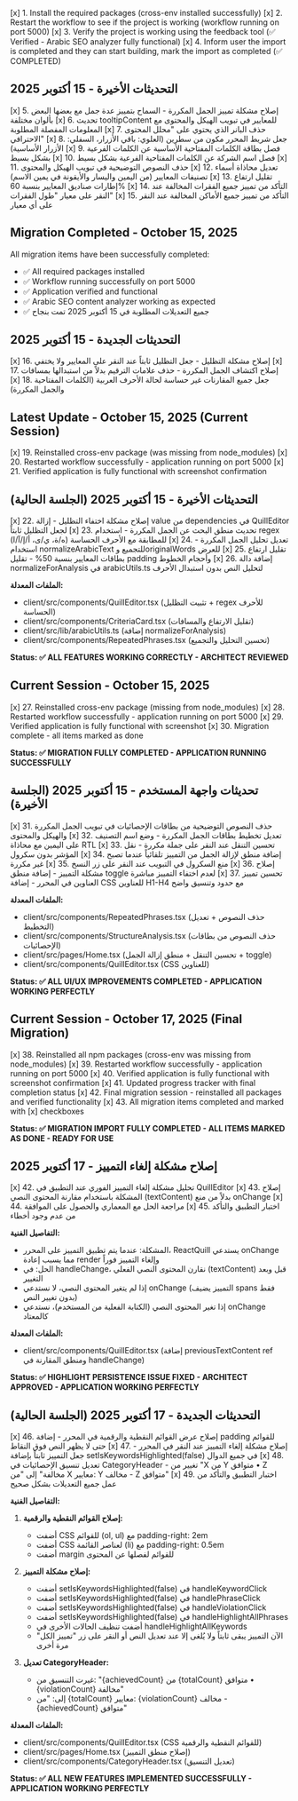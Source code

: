 [x] 1. Install the required packages (cross-env installed successfully)
[x] 2. Restart the workflow to see if the project is working (workflow running on port 5000)
[x] 3. Verify the project is working using the feedback tool (✅ Verified - Arabic SEO analyzer fully functional)
[x] 4. Inform user the import is completed and they can start building, mark the import as completed (✅ COMPLETED)

## التحديثات الأخيرة - 15 أكتوبر 2025

[x] 5. إصلاح مشكلة تمييز الجمل المكررة - السماح بتمييز عدة جمل مع بعضها البعض بألوان مختلفة
[x] 6. تحديث tooltipContent للمعايير في تبويب الهيكل والمحتوى مع المعلومات المفصلة المطلوبة
[x] 7. حذف البانر الذي يحتوي على "محلل المحتوى الاحترافي"
[x] 8. جعل شريط المحرر مكون من سطرين (العلوي: باقي الأزرار، السفلي: الأزرار الأساسية)
[x] 9. فصل بطاقة الكلمات المفتاحية الأساسية عن الكلمات الفرعية بشكل بسيط
[x] 10. فصل اسم الشركة عن الكلمات المفتاحية الفرعية بشكل بسيط
[x] 11. حذف النصوص التوضيحية في تبويب الهيكل والمحتوى
[x] 12. تعديل محاذاة أسماء تصنيفات المعايير (من اليمين واليسار والأيقونة في يمين الاسم)
[x] 13. تقليل ارتفاع إطارات صناديق المعايير بنسبة 60%
[x] 14. التأكد من تمييز جميع الفقرات المخالفة عند النقر على معيار "طول الفقرات"
[x] 15. التأكد من تمييز جميع الأماكن المخالفة عند النقر على أي معيار

## Migration Completed - October 15, 2025

All migration items have been successfully completed:
- ✅ All required packages installed
- ✅ Workflow running successfully on port 5000
- ✅ Application verified and functional
- ✅ Arabic SEO content analyzer working as expected
- ✅ جميع التعديلات المطلوبة في 15 أكتوبر 2025 تمت بنجاح

## التحديثات الجديدة - 15 أكتوبر 2025

[x] 16. إصلاح مشكلة التظليل - جعل التظليل ثابتاً عند النقر على المعايير ولا يختفي
[x] 17. إصلاح اكتشاف الجمل المكررة - حذف علامات الترقيم بدلاً من استبدالها بمسافات
[x] 18. جعل جميع المقارنات غير حساسة لحالة الأحرف العربية (الكلمات المفتاحية والجمل المكررة)

## Latest Update - October 15, 2025 (Current Session)

[x] 19. Reinstalled cross-env package (was missing from node_modules)
[x] 20. Restarted workflow successfully - application running on port 5000
[x] 21. Verified application is fully functional with screenshot confirmation

## التحديثات الأخيرة - 15 أكتوبر 2025 (الجلسة الحالية)

[x] 22. إصلاح مشكلة اختفاء التظليل - إزالة value من dependencies في QuillEditor لجعل التظليل ثابتاً
[x] 23. تحديث منطق البحث عن الجمل المكررة - استخدام regex للمطابقة مع الأحرف الحساسة (ه/ة، ي/ى، أ/إ/آ/ا)
[x] 24. تعديل تحليل الجمل المكررة - استخدام normalizeArabicText للتجميع وoriginalWords للعرض
[x] 25. تقليل ارتفاع بطاقات المعايير بنسبة 50% - تقليل padding وأحجام الخطوط
[x] 26. إضافة دالة normalizeForAnalysis في arabicUtils.ts لتحليل النص بدون استبدال الأحرف

**الملفات المعدلة:**
- client/src/components/QuillEditor.tsx (تثبيت التظليل + regex للأحرف الحساسة)
- client/src/components/CriteriaCard.tsx (تقليل الارتفاع والمسافات)
- client/src/lib/arabicUtils.ts (إضافة normalizeForAnalysis)
- client/src/components/RepeatedPhrases.tsx (تحسين التحليل والتجميع)

**Status: ✅ ALL FEATURES WORKING CORRECTLY - ARCHITECT REVIEWED**

## Current Session - October 15, 2025

[x] 27. Reinstalled cross-env package (missing from node_modules)
[x] 28. Restarted workflow successfully - application running on port 5000
[x] 29. Verified application is fully functional with screenshot
[x] 30. Migration complete - all items marked as done

**Status: ✅ MIGRATION FULLY COMPLETED - APPLICATION RUNNING SUCCESSFULLY**

## تحديثات واجهة المستخدم - 15 أكتوبر 2025 (الجلسة الأخيرة)

[x] 31. حذف النصوص التوضيحية من بطاقات الإحصائيات في تبويب الجمل المكررة والهيكل والمحتوى
[x] 32. تعديل تخطيط بطاقات الجمل المكررة - وضع اسم التصنيف على اليمين مع محاذاة RTL
[x] 33. تحسين التنقل عند النقر على جملة مكررة - نقل المؤشر بدون سكرول
[x] 34. إضافة منطق لإزالة الجمل من التمييز تلقائياً عندما تصبح غير مكررة
[x] 35. منع السكرول في التبويب عند النقر على زر النسخ
[x] 36. إصلاح مشكلة التمييز - إضافة منطق toggle لعدم اختفاء التمييز مباشرة
[x] 37. تحسين تمييز العناوين في المحرر - إضافة CSS للعناوين H1-H4 مع حدود وتنسيق واضح

**الملفات المعدلة:**
- client/src/components/RepeatedPhrases.tsx (حذف النصوص + تعديل التخطيط)
- client/src/components/StructureAnalysis.tsx (حذف النصوص من بطاقات الإحصائيات)
- client/src/pages/Home.tsx (تحسين التنقل + منطق إزالة الجمل + toggle)
- client/src/components/QuillEditor.tsx (CSS للعناوين)

**Status: ✅ ALL UI/UX IMPROVEMENTS COMPLETED - APPLICATION WORKING PERFECTLY**

## Current Session - October 17, 2025 (Final Migration)

[x] 38. Reinstalled all npm packages (cross-env was missing from node_modules)
[x] 39. Restarted workflow successfully - application running on port 5000
[x] 40. Verified application is fully functional with screenshot confirmation
[x] 41. Updated progress tracker with final completion status
[x] 42. Final migration session - reinstalled all packages and verified functionality
[x] 43. All migration items completed and marked with [x] checkboxes

**Status: ✅ MIGRATION IMPORT FULLY COMPLETED - ALL ITEMS MARKED AS DONE - READY FOR USE**

## إصلاح مشكلة إلغاء التمييز - 17 أكتوبر 2025

[x] 42. تحليل مشكلة إلغاء التمييز الفوري عند التطبيق في QuillEditor
[x] 43. إصلاح المشكلة باستخدام مقارنة المحتوى النصي (textContent) بدلاً من منع onChange
[x] 44. مراجعة الحل مع المعماري والحصول على الموافقة
[x] 45. اختبار التطبيق والتأكد من عدم وجود أخطاء

**التفاصيل الفنية:**
- المشكلة: عندما يتم تطبيق التمييز على المحرر، ReactQuill يستدعي onChange مما يسبب إعادة render وإلغاء التمييز فوراً
- الحل: في handleChange، نقارن المحتوى النصي الفعلي (textContent) قبل وبعد التغيير
- إذا لم يتغير المحتوى النصي، لا نستدعي onChange (التمييز يضيف spans فقط بدون تغيير النص)
- إذا تغير المحتوى النصي (الكتابة الفعلية من المستخدم)، نستدعي onChange كالمعتاد

**الملفات المعدلة:**
- client/src/components/QuillEditor.tsx (إضافة previousTextContent ref ومنطق المقارنة في handleChange)

**Status: ✅ HIGHLIGHT PERSISTENCE ISSUE FIXED - ARCHITECT APPROVED - APPLICATION WORKING PERFECTLY**

## التحديثات الجديدة - 17 أكتوبر 2025 (الجلسة الحالية)

[x] 46. إصلاح عرض القوائم النقطية والرقمية في المحرر - إضافة padding للقوائم حتى لا يظهر النص فوق النقاط
[x] 47. إصلاح مشكلة إلغاء التمييز عند النقر في المحرر - جعل التمييز ثابتاً بإضافة setIsKeywordsHighlighted(false) في جميع الدوال
[x] 48. تعديل تنسيق الإحصائيات في CategoryHeader - تغيير من "X من Y متوافق • Z مخالفة" إلى "من X معايير: Y مخالف - Z متوافق"
[x] 49. اختبار التطبيق والتأكد من عمل جميع التعديلات بشكل صحيح

**التفاصيل الفنية:**

1. **إصلاح القوائم النقطية والرقمية:**
   - أضفت CSS للقوائم (ol, ul) مع padding-right: 2em
   - أضفت CSS لعناصر القائمة (li) مع padding-right: 0.5em
   - أضفت margin للقوائم لفصلها عن المحتوى

2. **إصلاح مشكلة التمييز:**
   - أضفت setIsKeywordsHighlighted(false) في handleKeywordClick
   - أضفت setIsKeywordsHighlighted(false) في handlePhraseClick
   - أضفت setIsKeywordsHighlighted(false) في handleViolationClick
   - أضفت setIsKeywordsHighlighted(false) في handleHighlightAllPhrases
   - أضفت تنظيف الحالات الأخرى في handleHighlightAllKeywords
   - الآن التمييز يبقى ثابتاً ولا يُلغى إلا عند تعديل النص أو النقر على زر "تمييز الكل" مرة أخرى

3. **تعديل CategoryHeader:**
   - غيرت التنسيق من: "{achievedCount} من {totalCount} متوافق • {violationCount} مخالفة"
   - إلى: "من {totalCount} معايير: {violationCount} مخالف - {achievedCount} متوافق"

**الملفات المعدلة:**
- client/src/components/QuillEditor.tsx (CSS للقوائم النقطية والرقمية)
- client/src/pages/Home.tsx (إصلاح منطق التمييز)
- client/src/components/CategoryHeader.tsx (تعديل التنسيق)

**Status: ✅ ALL NEW FEATURES IMPLEMENTED SUCCESSFULLY - APPLICATION WORKING PERFECTLY**